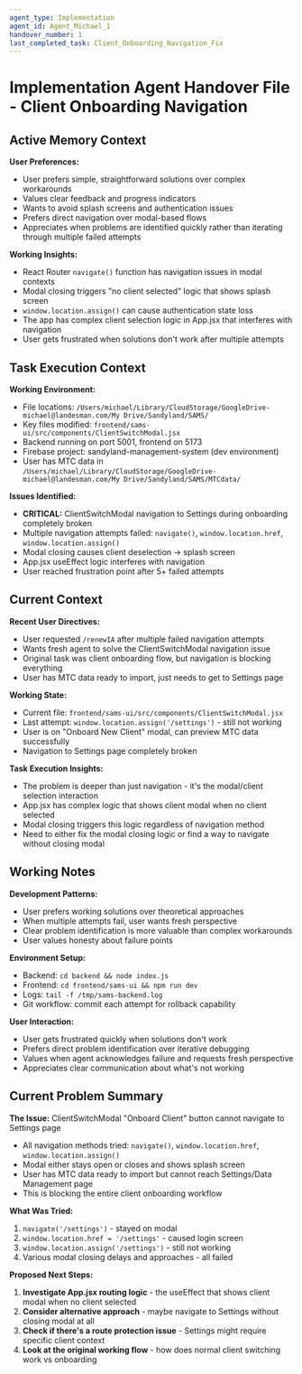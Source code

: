 ```yaml
---
agent_type: Implementation
agent_id: Agent_Michael_1
handover_number: 1
last_completed_task: Client_Onboarding_Navigation_Fix
---
```


# Implementation Agent Handover File - Client Onboarding Navigation

## Active Memory Context
**User Preferences:** 
- User prefers simple, straightforward solutions over complex workarounds
- Values clear feedback and progress indicators
- Wants to avoid splash screens and authentication issues
- Prefers direct navigation over modal-based flows
- Appreciates when problems are identified quickly rather than iterating through multiple failed attempts

**Working Insights:** 
- React Router `navigate()` function has navigation issues in modal contexts
- Modal closing triggers "no client selected" logic that shows splash screen
- `window.location.assign()` can cause authentication state loss
- The app has complex client selection logic in App.jsx that interferes with navigation
- User gets frustrated when solutions don't work after multiple attempts

## Task Execution Context
**Working Environment:** 
- File locations: `/Users/michael/Library/CloudStorage/GoogleDrive-michael@landesman.com/My Drive/Sandyland/SAMS/`
- Key files modified: `frontend/sams-ui/src/components/ClientSwitchModal.jsx`
- Backend running on port 5001, frontend on 5173
- Firebase project: sandyland-management-system (dev environment)
- User has MTC data in `/Users/michael/Library/CloudStorage/GoogleDrive-michael@landesman.com/My Drive/Sandyland/SAMS/MTCdata/`

**Issues Identified:** 
- **CRITICAL:** ClientSwitchModal navigation to Settings during onboarding completely broken
- Multiple navigation attempts failed: `navigate()`, `window.location.href`, `window.location.assign()`
- Modal closing causes client deselection → splash screen
- App.jsx useEffect logic interferes with navigation
- User reached frustration point after 5+ failed attempts

## Current Context
**Recent User Directives:** 
- User requested `/renewIA` after multiple failed navigation attempts
- Wants fresh agent to solve the ClientSwitchModal navigation issue
- Original task was client onboarding flow, but navigation is blocking everything
- User has MTC data ready to import, just needs to get to Settings page

**Working State:** 
- Current file: `frontend/sams-ui/src/components/ClientSwitchModal.jsx` 
- Last attempt: `window.location.assign('/settings')` - still not working
- User is on "Onboard New Client" modal, can preview MTC data successfully
- Navigation to Settings page completely broken

**Task Execution Insights:** 
- The problem is deeper than just navigation - it's the modal/client selection interaction
- App.jsx has complex logic that shows client modal when no client selected
- Modal closing triggers this logic regardless of navigation method
- Need to either fix the modal closing logic or find a way to navigate without closing modal

## Working Notes
**Development Patterns:** 
- User prefers working solutions over theoretical approaches
- When multiple attempts fail, user wants fresh perspective
- Clear problem identification is more valuable than complex workarounds
- User values honesty about failure points

**Environment Setup:** 
- Backend: `cd backend && node index.js`
- Frontend: `cd frontend/sams-ui && npm run dev`
- Logs: `tail -f /tmp/sams-backend.log`
- Git workflow: commit each attempt for rollback capability

**User Interaction:** 
- User gets frustrated quickly when solutions don't work
- Prefers direct problem identification over iterative debugging
- Values when agent acknowledges failure and requests fresh perspective
- Appreciates clear communication about what's not working

## Current Problem Summary
**The Issue:** ClientSwitchModal "Onboard Client" button cannot navigate to Settings page
- All navigation methods tried: `navigate()`, `window.location.href`, `window.location.assign()`
- Modal either stays open or closes and shows splash screen
- User has MTC data ready to import but cannot reach Settings/Data Management page
- This is blocking the entire client onboarding workflow

**What Was Tried:**
1. `navigate('/settings')` - stayed on modal
2. `window.location.href = '/settings'` - caused login screen
3. `window.location.assign('/settings')` - still not working
4. Various modal closing delays and approaches - all failed

**Proposed Next Steps:**
1. **Investigate App.jsx routing logic** - the useEffect that shows client modal when no client selected
2. **Consider alternative approach** - maybe navigate to Settings without closing modal at all
3. **Check if there's a route protection issue** - Settings might require specific client context
4. **Look at the original working flow** - how does normal client switching work vs onboarding